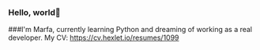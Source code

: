 ### Hello, world👋
###I'm Marfa, currently learning Python and dreaming of working as a real developer.
 My CV:
 https://cv.hexlet.io/resumes/1099
 
<!--
**MarfaNikitina/MarfaNikitina** is a ✨ _special_ ✨ repository because its `README.md` (this file) appears on your GitHub profile.

Here are some ideas to get you started:

- 🔭 I’m currently working on ...
- 🌱 I’m currently learning ...
- 👯 I’m looking to collaborate on ...
- 🤔 I’m looking for help with ...
- 💬 Ask me about ...
- 📫 How to reach me: ...
- 😄 Pronouns: ...
- ⚡ Fun fact: ...
-->
